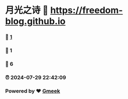 # 月光之诗 :link: https://freedom-blog.github.io 
### :page_facing_up: [1](https://freedom-blog.github.io/tag.html) 
### :speech_balloon: 1 
### :hibiscus: 6 
### :alarm_clock: 2024-07-29 22:42:09 
### Powered by :heart: [Gmeek](https://github.com/Meekdai/Gmeek)
